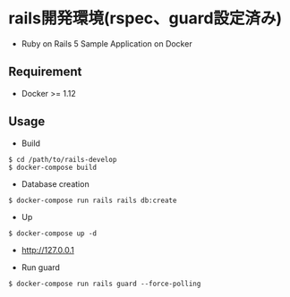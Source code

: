 # rails開発環境(rspec、guard設定済み)

* Ruby on Rails 5 Sample Application on Docker

## Requirement
* Docker >= 1.12

## Usage
* Build
```
$ cd /path/to/rails-develop
$ docker-compose build
```

* Database creation
```
$ docker-compose run rails rails db:create
```

* Up
```
$ docker-compose up -d
```

* http://127.0.0.1

* Run guard
```
$ docker-compose run rails guard --force-polling
```

